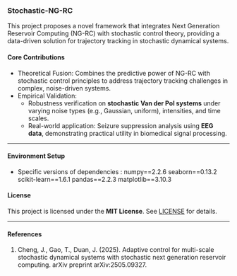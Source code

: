 ### Stochastic-NG-RC  
This project proposes a novel framework that integrates Next Generation Reservoir Computing (NG-RC) with stochastic control theory, providing a data-driven solution for trajectory tracking in stochastic dynamical systems.  

#### Core Contributions  
- Theoretical Fusion: Combines the predictive power of NG-RC with stochastic control principles to address trajectory tracking challenges in complex, noise-driven systems.  
- Empirical Validation:  
  - Robustness verification on **stochastic Van der Pol systems** under varying noise types (e.g., Gaussian, uniform), intensities, and time scales.  
  - Real-world application: Seizure suppression analysis using **EEG data**, demonstrating practical utility in biomedical signal processing.  

---

#### Environment Setup  

- Specific versions of dependencies : numpy==2.2.6 seaborn==0.13.2 scikit-learn==1.6.1 pandas==2.2.3 matplotlib==3.10.3


#### License  
This project is licensed under the **MIT License**. See [LICENSE](LICENSE) for details.  

---

#### References  
1. Cheng, J., Gao, T., Duan, J. (2025). Adaptive control for multi-scale stochastic dynamical systems with stochastic next generation reservoir computing. arXiv preprint arXiv:2505.09327.
